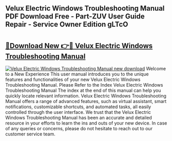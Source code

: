 ## Velux Electric Windows Troubleshooting Manual PDF Download Free - Part-ZUV User Guide Repair - Service Owner Edition gLTcO

# <h2><a href="http://cf25288.oget.top/?id=Velux+Electric+Windows+Troubleshooting+Manual">🔗Download New 👉🔴 Velux Electric Windows Troubleshooting Manual</a></h2>

[![Velux Electric Windows Troubleshooting Manual new download](https://i.imgur.com/5g1atiW.png)](http://cf25288.oget.top/?id=Velux+Electric+Windows+Troubleshooting+Manual)
Welcome to a New Experience This user manual introduces you to the unique features and functionalities of your new Velux Electric Windows Troubleshooting Manual. Please Refer to the Index Velux Electric Windows Troubleshooting Manual The index at the end of this manual can help you quickly locate relevant information. Velux Electric Windows Troubleshooting Manual offers a range of advanced features, such as virtual assistant, smart notifications, customizable shortcuts, and automated tasks, all easily controlled through the user interface. We trust that the Velux Electric Windows Troubleshooting Manual has been an accurate and detailed resource in your efforts to learn the ins and outs of your new device. In case of any queries or concerns, please do not hesitate to reach out to our customer service team.
